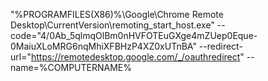 






"%PROGRAMFILES(X86)%\Google\Chrome Remote Desktop\CurrentVersion\remoting_start_host.exe" --code="4/0Ab_5qlmqOlBm0nHVFOTEuGXge4mZUep0Eque-0MaiuXLoMRG6nqMhiXFBHzP4XZ0xUTnBA" --redirect-url="https://remotedesktop.google.com/_/oauthredirect" --name=%COMPUTERNAME%
